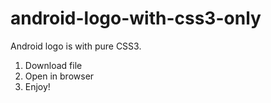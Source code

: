 android-logo-with-css3-only
===========================

Android logo is with pure CSS3.

1) Download file
2) Open in browser
3) Enjoy!
